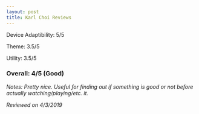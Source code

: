 ```yaml
---
layout: post
title: Karl Choi Reviews
---
```


Device Adaptibility: 5/5

Theme: 3.5/5

Utility: 3.5/5

### Overall: 4/5 (Good)

*Notes: Pretty nice. Useful for finding out if something is good or not before actually watching/playing/etc. it.*

*Reviewed on 4/3/2019*
